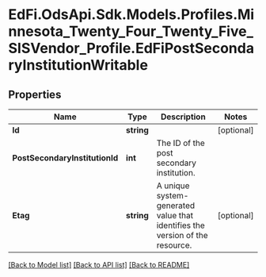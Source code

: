 # EdFi.OdsApi.Sdk.Models.Profiles.Minnesota_Twenty_Four_Twenty_Five_SISVendor_Profile.EdFiPostSecondaryInstitutionWritable

## Properties

Name | Type | Description | Notes
------------ | ------------- | ------------- | -------------
**Id** | **string** |  | [optional] 
**PostSecondaryInstitutionId** | **int** | The ID of the post secondary institution. | 
**Etag** | **string** | A unique system-generated value that identifies the version of the resource. | [optional] 

[[Back to Model list]](../README.md#documentation-for-models) [[Back to API list]](../README.md#documentation-for-api-endpoints) [[Back to README]](../README.md)

